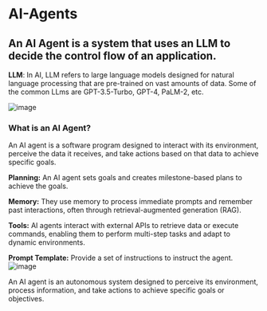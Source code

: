 # AI-Agents

## An AI Agent is a system that uses an LLM to decide the control flow of an application.

**LLM**: In AI, LLM refers to large language models designed for natural language processing that are pre-trained on vast amounts of data. Some of the common LLms are GPT-3.5-Turbo, GPT-4, PaLM-2, etc.

![image](https://github.com/user-attachments/assets/e47750f1-7626-4246-8769-8c95b6db0b79)


### What is an AI Agent?
An AI agent is a software program designed to interact with its environment, perceive the data it receives, and take actions based on that data to achieve specific goals. 

**Planning:** An AI agent sets goals and creates milestone-based plans to achieve the goals.

**Memory:** They use memory to process immediate prompts and remember past interactions, often through retrieval-augmented generation (RAG).

**Tools:** AI agents interact with external APIs to retrieve data or execute commands, enabling them to perform multi-step tasks and adapt to dynamic environments.

**Prompt Template:** Provide a set of instructions to instruct the agent.
![image](https://github.com/user-attachments/assets/6b208e0e-7a53-42f3-997d-3e416bfd92f8)

An AI agent is an autonomous system designed to perceive its environment, process information, and take actions to achieve specific goals or objectives.

